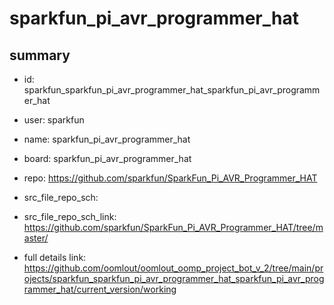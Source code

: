 # sparkfun_pi_avr_programmer_hat
 
## summary 
* id: sparkfun_sparkfun_pi_avr_programmer_hat_sparkfun_pi_avr_programmer_hat
* user: sparkfun
* name: sparkfun_pi_avr_programmer_hat
* board: sparkfun_pi_avr_programmer_hat
* repo: https://github.com/sparkfun/SparkFun_Pi_AVR_Programmer_HAT



* src_file_repo_sch: 
* src_file_repo_sch_link: https://github.com/sparkfun/SparkFun_Pi_AVR_Programmer_HAT/tree/master/
* full details link: https://github.com/oomlout/oomlout_oomp_project_bot_v_2/tree/main/projects/sparkfun_sparkfun_pi_avr_programmer_hat_sparkfun_pi_avr_programmer_hat/current_version/working  







